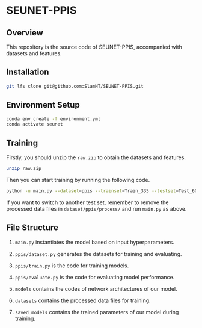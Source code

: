 # SEUNET-PPIS
## Overview
This repository is the source code of SEUNET-PPIS, accompanied with datasets and features.

## Installation
```bash
git lfs clone git@github.com:SlamHT/SEUNET-PPIS.git
```

## Environment Setup

```bash
conda env create -f environment.yml
conda activate seunet
```

## Training

Firstly, you should unzip the `raw.zip` to obtain the datasets and features.

```bash
unzip raw.zip
```

Then you can start training by running the following code.

```bash
python -u main.py --dataset=ppis --trainset=Train_335 --testset=Test_60 --epochs=40 --hidden_features=128 --radius=14 --Lambda=0.1 --K=35 --model=segnn --lmax_h=3 --lmax_attr=3 --layers=3 --high_layers=2 --subspace_type=weightbalanced --norm=instance --batch_size=1 --weight_decay=1e-8 --pool=avg
```

If you want to switch to another test set, remember to remove the processed data files in `dataset/ppis/process/` and run `main.py` as above.

## File Structure

1. `main.py` instantiates the model based on input hyperparameters.

2. `ppis/dataset.py` generates the datasets for training and evaluating.

3. `ppis/train.py` is the code for training models.

4. `ppis/evaluate.py` is the code for evaluating model performance.

5. `models` contains the codes of network architectures of our model.

6. `datasets` contains the processed data files for training.

7.  `saved_models` contains the trained parameters of our model during training.
